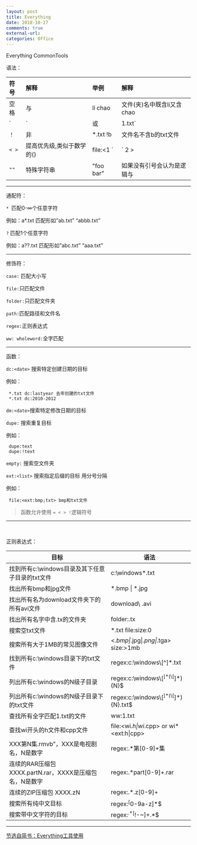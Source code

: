 ```yaml
---
layout: post
title: Everything
date: 2018-10-27
comments: true
external-url:
categories: Office 
---
```



Everything CommonTools


语法：

| 符号 | 解释 | 举例 | 解释 |
|:-----------------| :-----------------| :----------------- |:----------------- |
| 空格 |	与	 | li chao | 文件(夹)名中既含li又含chao |
| `| `  |或	 | 1.txt`|`2.txt	|文件名含1或2的txt文件 |
| `！`|非 |	*.txt !b | 文件名不含b的txt文件 |
| `< >` | 提高优先级,类似于数学的() | file:<1 `|` 2 > |文件名含1或2的文件(夹) |
| `""` |特殊字符串	 |"foo bar"	| 如果没有引号会认为是逻辑与 |

---
通配符：

`* `匹配0-∞个任意字符

例如：a*.txt 匹配形如”ab.txt” “abbb.txt”

`?` 匹配1个任意字符

例如：a??.txt 匹配形如”abc.txt” “aaa.txt”

---

修饰符：

`case:` 匹配大小写

`file:`只匹配文件

`folder:`只匹配文件夹

`path:`匹配路径和文件名

`regex:`正则表达式

`ww: wholeword:`全字匹配

---

函数：


`dc:<date>` 搜索特定创建日期的目标

例如：

     *.txt dc:lastyear 去年创建的txt文件
     *.txt dc:2010-2012

`dm:<date>`搜索特定修改日期的目标

`dupe:` 搜索重复目标

例如：

     dupe:text
     dupe:!text

`empty:` 搜索空文件夹

`ext:<list>` 搜索指定后缀的目标 用分号分隔

例如：

     file:<ext:bmp;txt> bmp和txt文件

>函数允许使用 `= < > !`逻辑符号

---
<br>

正则表达式：

<table>
<thead>
<tr>
<th>目标</th>
<th>语法</th>
</tr>
</thead>
<tbody>
<tr>
<td>找到所有c:\windows目录及其下任意子目录的txt文件</td>
<td>c:\windows*.txt</td>
</tr>
<tr>
<td>找出所有bmp和jpg文件</td>
<td>*.bmp | *.jpg</td>
</tr>
<tr>
<td>找出所有名为download文件夹下的所有avi文件</td>
<td>download\ .avi</td>
</tr>
<tr>
<td>找出所有名字中含.tx的文件夹</td>
<td>folder:.tx</td>
</tr>
<tr>
<td>搜索空txt文件</td>
<td>*.txt file:size:0</td>
</tr>
<tr>
<td>搜索所有大于1MB的常见图像文件</td>
<td>&lt;<em>.bmp|</em>.jpg|<em>.png|</em>.tga&gt; size:&gt;1mb</td>
</tr>
<tr>
<td>找到所有c:\windows目录下的txt文件</td>
<td>regex:c:\windows\[^]*.txt</td>
</tr>
<tr>
<td>列出所有c:\windows的N级子目录</td>
<td>regex:c:\windows\[<sup>]*(\[</sup>]*){N}$</td>
</tr>
<tr>
<td>列出所有c:\windows的N级子目录下的txt文件</td>
<td>regex:c:\windows\[<sup>]*(\[</sup>]*){N}.txt$</td>
</tr>
<tr>
<td>查找所有全字匹配1.txt的文件</td>
<td>ww:1.txt</td>
</tr>
<tr>
<td>查找wi开头的h文件和cpp文件</td>
<td>file:&lt;wi<em>.h|wi</em>.cpp&gt; or wi* &lt;ext:h|cpp&gt;</td>
</tr>
<tr>
<td>XXX第N集.rmvb”，XXX是电视剧名，N是数字</td>
<td>regex:.*第[0-9]+集</td>
</tr>
<tr>
<td>连续的RAR压缩包 XXXX.partN.rar，XXXX是压缩包名，N是数字</td>
<td>regex:.*part[0-9]+.rar</td>
</tr>
<tr>
<td>连续的ZIP压缩包 XXXX.zN</td>
<td>regex:.*.z[0-9]+</td>
</tr>
<tr>
<td>搜索所有纯中文目标</td>
<td>regex:<sup>[</sup>0-9a-z]*$</td>
</tr>
<tr>
<td>搜索带中文字符的目标</td>
<td>regex:<sup>.*[</sup>!-~]+.*$</td>
</tr>
</tbody>
</table>

---

[节选自简书：Everything工具使用](https://www.jianshu.com/p/51534f6ecf48)